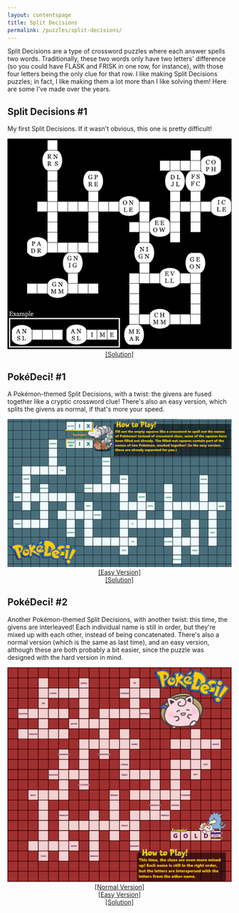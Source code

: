 ```yaml
---
layout: contentspage
title: Split Decisions
permalink: /puzzles/split-decisions/
---
```


Split Decisions are a type of crossword puzzles where each answer spells two words. Traditionally, these two words only have two letters' difference (so you could have FLASK and FRISK in one row, for instance), with those four letters being the only clue for that row. I like making Split Decisions puzzles; in fact, I like making them a lot more than I like solving them! Here are some I've made over the years.

<!--more-->

<h2 id="1">Split Decisions #1</h2>

My first Split Decisions. If it wasn't obvious, this one is pretty difficult!

<center>
<img src="/img/split-decisions/Split-1.png"><br/>
<a href="/img/split-decisions/Split-1-Answers.png">[Solution]</a>
</center>

<h2 id="2">PokéDeci! #1</h2>

A Pokémon-themed Split Decisions, with a twist: the givens are fused together like a cryptic crossword clue! There's also an easy version, which splits the givens as normal, if that's more your speed.

<center>
<img src="/img/split-decisions/PokeDeci-Normal.png"><br/>
<a href="/img/split-decisions/PokeDeci-Easy.png">[Easy Version]</a><br/>
<a href="/img/split-decisions/PokeDeci-Answers.png">[Solution]</a>
</center>

<h2 id="3">PokéDeci! #2</h2>

Another Pokémon-themed Split Decisions, with another twist: this time, the givens are interleaved! Each individual name is still in order, but they're mixed up with each other, instead of being concatenated. There's also a normal version (which is the same as last time), and an easy version, although these are both probably a bit easier, since the puzzle was designed with the hard version in mind.

<center>
<img src="/img/split-decisions/PokeDeci-2-Hard.png"><br/>
<a href="/img/split-decisions/PokeDeci-2-Normal.png">[Normal Version]</a><br/>
<a href="/img/split-decisions/PokeDeci-2-Easy.png">[Easy Version]</a><br/>
<a href="/img/split-decisions/PokeDeci-2-Answers.png">[Solution]</a>
</center>